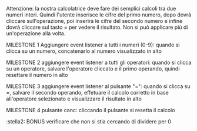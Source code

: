 
Attenzione: la nostra calcolatrice deve fare dei semplici calcoli tra due numeri interi. Quindi l'utente inserisce le cifre del primo numero, dopo dovrà cliccare sull'operazione, poi inserirà le cifre del secondo numero e infine dovrà cliccare sul tasto = per vedere il risultato. Non si può applicare più di un'operazione alla volta.

MILESTONE 1
Aggiungere event listener a tutti i numeri (0-9): quando si clicca su un numero, concatenarlo al numero visualizzato in alto

MILESTONE 2
aggiungere event listener a tutti gli operatori: quando si clicca su un operatore, salvare l'operatore cliccato e il primo operando, quindi resettare il numero in alto

MILESTONE 3
aggiungere event listener al pulsante "=": quando si clicca su =, salvare il secondo operando, effetuare il calcolo corretto in base all'operatore selezionato e visualizzare il risultato in alto

MILESTONE 4
pulsante canc: cliccando il pulsante si resetta il calcolo

:stella2: BONUS
verificare che non si stia cercando di dividere per 0